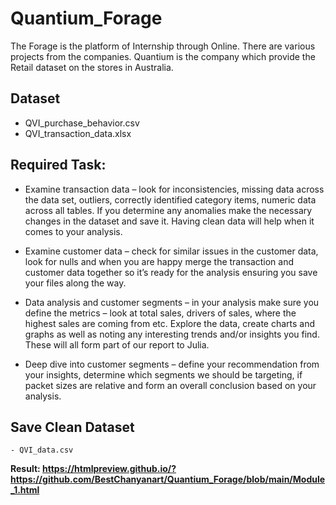 # Quantium_Forage

The Forage is the platform of Internship through Online. There are various projects from the companies. Quantium is the company which provide the Retail dataset on the stores in Australia. 

## Dataset 
  - QVI_purchase_behavior.csv
  - QVI_transaction_data.xlsx

## Required Task: 

- Examine transaction data – look for inconsistencies, missing data across the data set, outliers, correctly identified category items, numeric data across all tables. If you determine any anomalies make the necessary changes in the dataset and save it. Having clean data will help when it comes to your analysis. 

- Examine customer data – check for similar issues in the customer data, look for nulls and when you are happy merge the transaction and customer data together so it’s ready for the analysis ensuring you save your files along the way.

- Data analysis and customer segments – in your analysis make sure you define the metrics – look at total sales, drivers of sales, where the highest sales are coming from etc. Explore the data, create charts and graphs as well as noting any interesting trends and/or insights you find. These will all form part of our report to Julia. 

- Deep dive into customer segments – define your recommendation from your insights, determine which segments we should be targeting, if packet sizes are relative and form an overall conclusion based on your analysis. 

## Save Clean Dataset
    - QVI_data.csv

**Result: https://htmlpreview.github.io/?https://github.com/BestChanyanart/Quantium_Forage/blob/main/Module_1.html**
